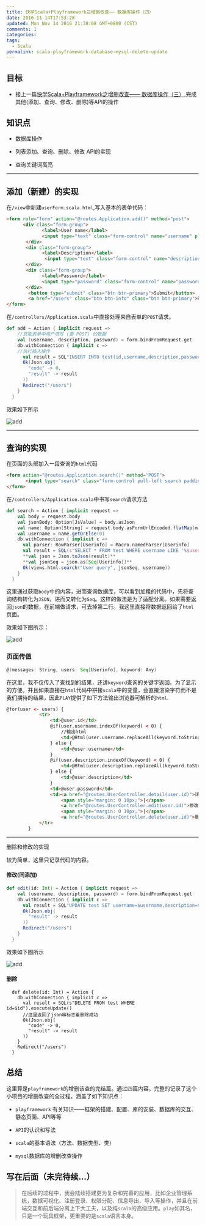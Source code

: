 ```yaml
---
title: 快学Scala+Playframework之增删改查—— 数据库操作（四）
date: 2016-11-14T17:53:28
updated: Mon Nov 14 2016 21:38:08 GMT+0800 (CST)
comments: 1
categories:
tags:
  - Scala
permalink: scala-playframework-database-mysql-delete-update
---
```


## 目标
- 接上一篇[快学Scala+Playframework之增删改查—— 数据库操作（三）](https://beacelee.com/post/scala-playframework-database-mysql.html),完成其他(添加、查询、修改、删除)等API的操作

## 知识点

- 数据库操作

- 列表添加、查询、删除、修改 API的实现

- 查询关键词高亮


<!--more-->


---

## 添加（新建）的实现

在`/view`中新建`userForm.scala.html`,写入基本的表单代码：

```html
<form role="form" action="@routes.Application.add()" method="post">
      <div class="form-group">
             <label>User name</label>
             <input type="text" class="form-control" name="username" placeholder="username">
       </div>
       <div class="form-group">
             <label>Description</label>
              <input type="text" class="form-control" name="description" placeholder="description"/>
       </div>
       <div class="form-group">
             <label>Password</label>
             <input type="password" class="form-control" name="password" placeholder="Password">
       </div>
        <button type="submit" class="btn btn-primary">Submit</button>
        <a href="/users" class="btn btn-info" class="btn btn-primary">Return</a>
</form>
```

在`/controllers/Application.scala`中直接处理来自表单的`POST`请求。

```scala
def add = Action { implicit request =>
    //获取表单中用户填写 (要 POST) 的数据
    val (username, description, password) = form.bindFromRequest.get
    db.withConnection { implicit c =>
    //执行插入操作
      val result = SQL"INSERT INTO test(id,username,description,password) VALUES (null,$username,$description,$password)".executeInsert()
      Ok(Json.obj(
        "code" -> 0,
        "result" -> result
      ))
      Redirect("/users")
    }
  }
```

效果如下所示

![add](https://images-manager.oss-cn-shanghai.aliyuncs.com/static/play-scala-userlist/a.gif)

---
## 查询的实现

在页面的头部加入一段查询的`html`代码

```html
<form action="@routes.Application.search()" method="POST">
       <input type="search" class="form-control pull-left search padding" name="username" placeholder="查询">
</form>
```

在`/controllers/Application.scala`中书写`search`请求方法

```scala
def search = Action { implicit request =>
    val body = request.body
    val jsonBody: Option[JsValue] = body.asJson
    val name: Option[String] = request.body.asFormUrlEncoded.flatMap(m => m.get("username").flatMap(_.headOption))
    val username = name.getOrElse(0)
    db.withConnection { implicit c =>
      val parser: RowParser[Userinfo] = Macro.namedParser[Userinfo]
      val result = SQL(s"SELECT * FROM test WHERE username LIKE '%$username%' OR description LIKE '%$username%'").as(parser.*)
      **val json = Json.toJson(result)**
      **val jsonSeq = json.as[Seq[Userinfo]]**
      Ok(views.html.search("User query", jsonSeq, username))
    }
  }
```
这里通过获取`body`中的内容，进而查询数据库，可以看到加粗的代码中，先将查询结构转化为`JSON`，进而又转化为`Seq`。这样的做法是为了适配分离。如果需要返回`json`的数据，在前端做请求，可去掉第二行。我这里直接将数据返回给了`html`页面。

效果如下图所示：

![add](https://images-manager.oss-cn-shanghai.aliyuncs.com/static/play-scala-userlist/f.gif)

### 页面传值

```scala
@(messages: String, users: Seq[Userinfo], keyword: Any)
```
在这里，我不仅传入了查找到的结果，还讲`keyword`查询的关键字返回。为了显示的方便。并且如果直接在`html`代码中拼接`scala`中的变量，会直接渲染字符而不是我们期待的结果，因此`PLAY`提供了如下方法输出浏览器可解析的`html`.

```html
@for(user <- users) {
            <tr>
                <td>@user.id</td>
                @if(user.username.indexOf(keyword) < 0) {
                    //输出html
                    <td>@Html(user.username.replaceAll(keyword.toString, "<span class='keyword'>" + keyword + "</span>"))</td>
                } else {
                    <td>@user.username</td>
                }
                @if(user.description.indexOf(keyword) < 0) {
                    <td>@Html(user.description.replaceAll(keyword.toString, "<span class='keyword'>" + keyword + "</span>"))</td>
                } else {
                    <td>@user.description</td>
                }
                <td>@user.password</td>
                <td><a href="@routes.UserController.detail(user.id)">详情</a>
                    <span style="margin: 0 10px;">|</span>
                    <a href="@routes.UserController.edit(user.id)">修改</a>
                    <span style="margin: 0 10px;">|</span>
                    <a href="@routes.UserController.delete(user.id)">删除</a></td>
            </tr>
        }
```

---

删除和修改的实现

较为简单，这里只记录代码的内容。
#### 修改(同添加)
```scala
def edit(id: Int) = Action { implicit request =>
    val (username, description, password) = form.bindFromRequest.get
    db.withConnection { implicit c =>
      val result = SQL"UPDATE test SET username=$username,description=$description,password=$password WHERE id=$id".executeUpdate()
      Ok(Json.obj(
        "result" -> result
      ))
      Redirect("/users")
    }
  }
```

效果如下图所示

![add](https://images-manager.oss-cn-shanghai.aliyuncs.com/static/play-scala-userlist/e.gif)

#### 删除

```
  def delete(id: Int) = Action {
    db.withConnection { implicit c =>
      val result = SQL(s"DELETE FROM test WHERE id=$id").executeUpdate()
      //这里返回了json串标志着删除成功
      Ok(Json.obj(
        "code" -> 0,
        "result" -> result
      ))
    }
    Redirect("/users")
  }
```

## 总结
这里算是`playframework`的增删该查的完结篇。通过四篇内容，完整的记录了这个小项目的增删改查的全过程。涵盖了如下知识点：

- `playframework` 有关知识——框架的搭建、配置、库的安装、数据库的交互、静态页面、API等等

- `API`的认识和写法

- `scala`的基本语法（方法、数据类型、类）

- `mysql`数据库的增删改查操作

## 写在后面（未完待续...）

> 在后续的过程中，我会陆续搭建更为复杂和完善的应用，比如企业管理系统，数据可视化、注册登录、权限分配、信息导出、导入等操作，并且在前端交互和前后端分离上下大工夫，以及纯`scala`的高级应用。`play`如其名，只是一个玩具框架，更重要的是`scala`语言本身。
